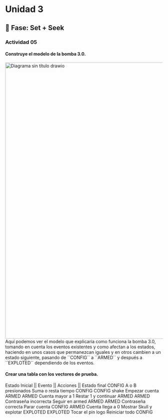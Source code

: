 # Unidad 3

## 🔎 Fase: Set + Seek
### Actividad 05
#### Construye el modelo de la bomba 3.0.
<img width="1101" height="881" alt="Diagrama sin título drawio" src="https://github.com/user-attachments/assets/1730eda7-f4e5-4829-8f8c-6246edfd604c" />
Aquí podemos ver el modelo que explicaría como funciona la bomba 3.0, tomando en cuenta los eventos existentes y como afectan a los estados, haciendo en unos casos que permanezcan iguales y en otros cambien a un estado siguiente, pasando de ``CONFIG`` a ``ARMED`` y después a ``EXPLOTED`` dependiendo de los eventos.

#### Crear una tabla con los vectores de prueba.
Estado Inicial  ||         Evento         ||        Acciones        ||  Estado final
CONFIG            A o B presionados         Suma o resta tiempo      CONFIG
CONFIG               shake                  Empezar cuenta           ARMED
ARMED             Cuenta mayor a 1          Restar 1 y continuar     ARMED
ARMED             Contraseña incorrecta     Seguir en armed          ARMED
ARMED             Contraseña correcta       Parar cuenta             CONFIG
ARMED             Cuenta llega a 0          Mostrar Skull y explotar EXPLOTED
EXPLOTED          Tocar el pin logo         Reiniciar todo           CONFIG
